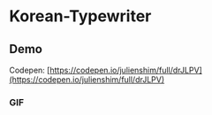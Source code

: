# Korean-Typewriter

## Demo 

Codepen: [https://codepen.io/julienshim/full/drJLPV](https://codepen.io/julienshim/full/drJLPV)

### GIF
